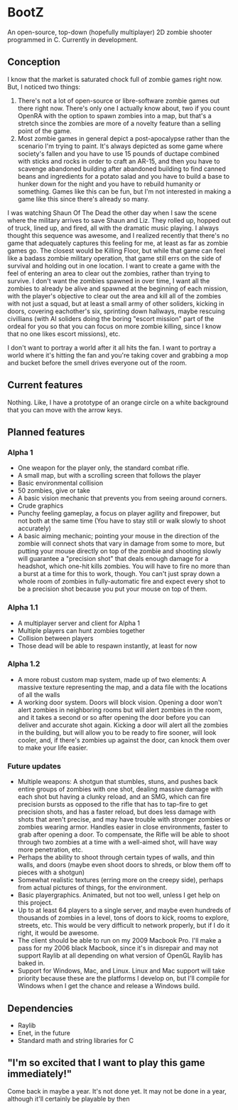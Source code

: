 # BootZ
An open-source, top-down (hopefully multiplayer) 2D zombie shooter programmed in C. Currently in development.

## Conception
I know that the market is saturated chock full of zombie games right now. But, I noticed two things:

1. There's not a lot of open-source or libre-software zombie games out there right now. There's only one I actually know about, two if you count OpenRA with the option to spawn zombies into a map, but that's a stretch since the zombies are more of a novelty feature than a selling point of the game.
2. Most zombie games in general depict a post-apocalypse rather than the scenario I'm trying to paint. It's always depicted as some game where society's fallen and you have to use 15 pounds of ductape combined with sticks and rocks in order to craft an AR-15, and then you have to scavenge abandoned building after abandoned building to find canned beans and ingredients for a potato salad and you have to build a base to hunker down for the night and you have to rebuild humanity or something. Games like this can be fun, but I'm not interested in making a game like this since there's already so many. 

I was watching Shaun Of The Dead the other day when I saw the scene where the military arrives to save Shaun and Liz. They rolled up, hopped out of truck, lined up, and fired, all with the dramatic music playing. I always thought this sequence was awesome, and I realized recently that there's no game that adequately captures this feeling for me, at least as far as zombie games go. The closest would be Killing Floor, but while that game can feel like a badass zombie military operation, that game still errs on the side of survival and holding out in one location. I want to create a game with the feel of entering an area to clear out the zombies, rather than trying to survive. I don't want the zombies spawned in over time, I want all the zombies to already be alive and spawned at the beginning of each mission, with the player's objective to clear out the area and kill all of the zombies with not just a squad, but at least a small army of other soliders, kicking in doors, covering eachother's six, sprinting down hallways, maybe rescuing civillians (with AI soliders doing the boring "escort mission" part of the ordeal for you so that you can focus on more zombie killing, since I know that no one likes escort missions), etc. 

I don't want to portray a world after it all hits the fan. I want to portray a world where it's hitting the fan and you're taking cover and grabbing a mop and bucket before the smell drives everyone out of the room.

## Current features
Nothing. Like, I have a prototype of an orange circle on a white background that you can move with the arrow keys. 

## Planned features
### Alpha 1
- One weapon for the player only, the standard combat rifle.
- A small map, but with a scrolling screen that follows the player
- Basic environmental collision
- 50 zombies, give or take
- A basic vision mechanic that prevents you from seeing around corners.
- Crude graphics
- Punchy feeling gameplay, a focus on player agility and firepower, but not both at the same time (You have to stay still or walk slowly to shoot accurately)
- A basic aiming mechanic; pointing your mouse in the direction of the zombie will connect shots that vary in damage from some to more, but putting your mouse directly on top of the zombie and shooting slowly will guarantee a "precision shot" that deals enough damage for a headshot, which one-hit kills zombies. You will have to fire no more than a burst at a time for this to work, though. You can't just spray down a whole room of zombies in fully-automatic fire and expect every shot to be a precision shot because you put your mouse on top of them.

### Alpha 1.1
- A multiplayer server and client for Alpha 1
- Multiple players can hunt zombies together
- Collision between players
- Those dead will be able to respawn instantly, at least for now

### Alpha 1.2
- A more robust custom map system, made up of two elements: A massive texture representing the map, and a data file with the locations of all the walls
- A working door system. Doors will block vision. Opening a door won't alert zombies in neighboring rooms but will alert zombies in the room, and it takes a second or so after opening the door before you can deliver and accurate shot again. Kicking a door will alert all the zombies in the building, but will allow you to be ready to fire sooner, will look cooler, and, if there's zombies up against the door, can knock them over to make your life easier.

### Future updates
- Multiple weapons: A shotgun that stumbles, stuns, and pushes back entire groups of zombies with one shot, dealing massive damage with each shot but having a clunky reload, and an SMG, which can fire precision bursts as opposed to the rifle that has to tap-fire to get precision shots, and has a faster reload, but does less damage with shots that aren't precise, and may have trouble with stronger zombies or zombies wearing armor. Handles easier in close environments, faster to grab after opening a door. To compensate, the Rifle will be able to shoot through two zombies at a time with a well-aimed shot, will have way more penetration, etc.
- Perhaps the ability to shoot through certain types of walls, and thin walls, and doors (maybe even shoot doors to shreds, or blow them off to pieces with a shotgun)
- Somewhat realistic textures (erring more on the creepy side), perhaps from actual pictures of things, for the environment.
- Basic playergraphics. Animated, but not too well, unless I get help on this project.
- Up to at least 64 players to a single server, and maybe even hundreds of thousands of zombies in a level, tons of doors to kick, rooms to explore, streets, etc. This would be very difficult to network properly, but if I do it right, it would be awesome.
- The client should be able to run on my 2009 Macbook Pro. I'll make a pass for my 2006 black Macbook, since it's in disrepair and may not support Raylib at all depending on what version of OpenGL Raylib has baked in.
- Support for Windows, Mac, and Linux. Linux and Mac support will take priority because these are the platforms I develop on, but I'll compile for Windows when I get the chance and release a Windows build.

## Dependencies
- Raylib
- Enet, in the future
- Standard math and string libraries for C

## "I'm so excited that I want to play this game immediately!"
Come back in maybe a year. It's not done yet. It may not be done in a year, although it'll certainly be playable by then
